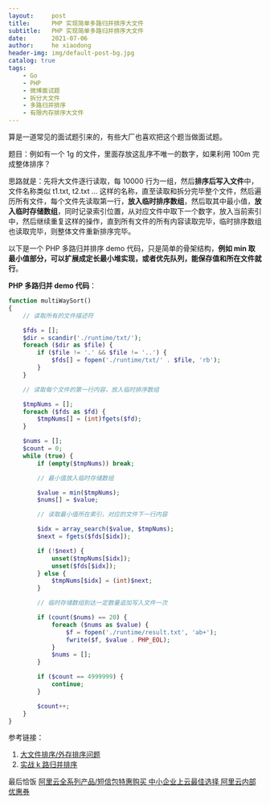 ```yaml
---
layout:     post
title:      PHP 实现简单多路归并排序大文件
subtitle:   PHP 实现简单多路归并排序大文件
date:       2021-07-06
author:     he xiaodong
header-img: img/default-post-bg.jpg
catalog: true
tags:
    - Go
    - PHP
    - 微博面试题
    - 拆分大文件
    - 多路归并排序
    - 有限内存排序大文件
---
```


算是一道常见的面试题引来的，有些大厂也喜欢把这个题当做面试题。

题目：例如有一个 1g 的文件，里面存放这乱序不唯一的数字，如果利用 100m 完成整体排序？

思路就是：先将大文件逐行读取，每 10000 行为一组，然后**排序后写入文件**中，文件名称类似 t1.txt, t2.txt ... 这样的名称，直至读取和拆分完毕整个文件，然后遍历所有文件，每个文件先读取第一行，**放入临时排序数组**，然后取其中最小值，**放入临时存储数组**，同时记录索引位置，从对应文件中取下一个数字，放入当前索引中，然后继续重复这样的操作，直到所有文件的所有内容读取完毕，临时排序数组也读取完毕，则整体文件重新排序完毕。

以下是一个 PHP 多路归并排序 demo 代码，只是简单的骨架结构，**例如 min 取最小值部分，可以扩展成定长最小堆实现，或者优先队列，能保存值和所在文件就行**。

**PHP 多路归并 demo 代码**：
```php
function multiWaySort()
{
    // 读取所有的文件描述符

    $fds = [];
    $dir = scandir('./runtime/txt/');
    foreach ($dir as $file) {
        if ($file != '.' && $file != '..') {
            $fds[] = fopen('./runtime/txt/' . $file, 'rb');
        }
    }

    // 读取每个文件的第一行内容，放入临时排序数组

    $tmpNums = [];
    foreach ($fds as $fd) {
        $tmpNums[] = (int)fgets($fd);
    }

    $nums = [];
    $count = 0;
    while (true) {
        if (empty($tmpNums)) break;

        // 最小值放入临时存储数组

        $value = min($tmpNums);
        $nums[] = $value;  

        // 读取最小值所在索引，对应的文件下一行内容

        $idx = array_search($value, $tmpNums);
        $next = fgets($fds[$idx]);

        if (!$next) {
            unset($tmpNums[$idx]);
            unset($fds[$idx]);
        } else {
            $tmpNums[$idx] = (int)$next;
        }

        // 临时存储数组到达一定数量追加写入文件一次

        if (count($nums) == 20) {
            foreach ($nums as $value) {
                $f = fopen('./runtime/result.txt', 'ab+');
                fwrite($f, $value . PHP_EOL);
            }
            $nums = [];
        }

        if ($count == 4999999) {
            continue;
        }

        $count++;
    }
}
```


参考链接：
1. [大文件排序/外存排序问题](https://www.cnblogs.com/standby/p/9780910.html)
2. [实战 k 路归并排序](https://blog.51cto.com/supercharles888/1351285)

最后恰饭 [阿里云全系列产品/短信包特惠购买 中小企业上云最佳选择 阿里云内部优惠券](https://www.aliyun.com/minisite/goods?userCode=0amqgcs9)
